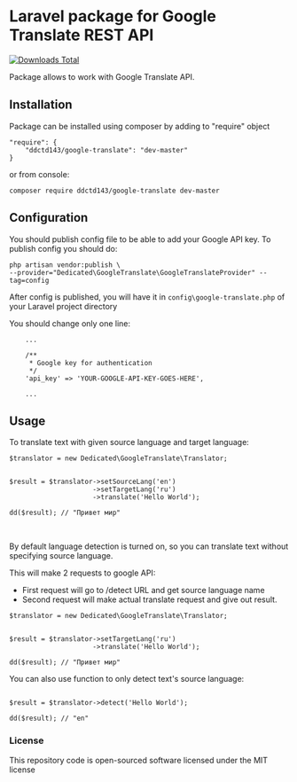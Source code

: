 Laravel package for Google Translate REST API
====================

[![Downloads Total](https://img.shields.io/packagist/dt/ddctd143/google-translate.svg)](https://packagist.org/packages/ddctd143/google-translate)

Package allows to work with Google Translate API.

## Installation

Package can be installed using composer by adding to "require" object

```
"require": {
    "ddctd143/google-translate": "dev-master"
}
```

or from console:

```
composer require ddctd143/google-translate dev-master
```


## Configuration

You should publish config file to be able to add your Google API key.
To publish config you should do:

```
php artisan vendor:publish \
--provider="Dedicated\GoogleTranslate\GoogleTranslateProvider" --tag=config
```

After config is published, you will have it in `config\google-translate.php` of your Laravel project directory


You should change only one line:

```
    ...
    
    /**
     * Google key for authentication
     */
    'api_key' => 'YOUR-GOOGLE-API-KEY-GOES-HERE',
    
    ...

```


## Usage

To translate text with given source language and target language:


```
$translator = new Dedicated\GoogleTranslate\Translator;


$result = $translator->setSourceLang('en')
                     ->setTargetLang('ru')
                     ->translate('Hello World');
                           
dd($result); // "Привет мир"                           
```

<br>


By default language detection is turned on, so you can translate text without specifying source language.

This will make 2 requests to google API:

- First request will go to /detect URL and get source language name
- Second request will make actual translate request and give out result.


```
$translator = new Dedicated\GoogleTranslate\Translator;


$result = $translator->setTargetLang('ru')
                     ->translate('Hello World');
                           
dd($result); // "Привет мир"                           
```

You can also use function to only detect text's source language:


```

$result = $translator->detect('Hello World');

dd($result); // "en"

```


### License

This repository code is open-sourced software licensed under the MIT license
